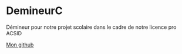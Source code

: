 # DemineurC
Démineur pour notre projet scolaire dans le cadre de notre licence pro ACSID

[Mon github](https://github.com/lexinor)
